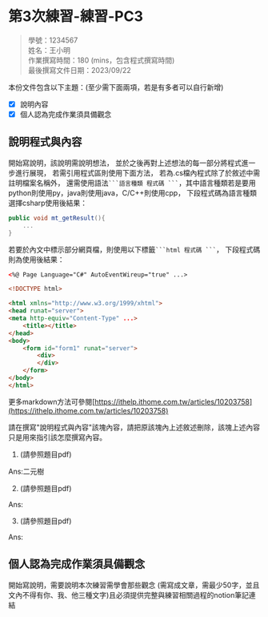 # 第3次練習-練習-PC3
>
>學號：1234567
><br />
>姓名：王小明
><br />
>作業撰寫時間：180 (mins，包含程式撰寫時間)
><br />
>最後撰寫文件日期：2023/09/22
>

本份文件包含以下主題：(至少需下面兩項，若是有多者可以自行新增)
- [x] 說明內容
- [x] 個人認為完成作業須具備觀念

## 說明程式與內容

開始寫說明，該說明需說明想法，
並於之後再對上述想法的每一部分將程式進一步進行展現，
若需引用程式區則使用下面方法，
若為.cs檔內程式除了於敘述中需註明檔案名稱外，
還需使用語法` ```語言種類 程式碼 ``` `，其中語言種類若是要用python則使用py，java則使用java，C/C++則使用cpp，
下段程式碼為語言種類選擇csharp使用後結果：

```csharp
public void mt_getResult(){
    ...
}
```

若要於內文中標示部分網頁檔，則使用以下標籤` ```html 程式碼 ``` `，
下段程式碼則為使用後結果：

```html
<%@ Page Language="C#" AutoEventWireup="true" ...>

<!DOCTYPE html>

<html xmlns="http://www.w3.org/1999/xhtml">
<head runat="server">
<meta http-equiv="Content-Type" ...>
    <title></title>
</head>
<body>
    <form id="form1" runat="server">
        <div>
        </div>
    </form>
</body>
</html>
```
更多markdown方法可參閱[https://ithelp.ithome.com.tw/articles/10203758](https://ithelp.ithome.com.tw/articles/10203758)

請在撰寫"說明程式與內容"該塊內容，請把原該塊內上述敘述刪除，該塊上述內容只是用來指引該怎麼撰寫內容。

1. (請參照題目pdf)

Ans:二元樹

2. (請參照題目pdf)

Ans:

3. (請參照題目pdf)


Ans:

## 個人認為完成作業須具備觀念

開始寫說明，需要說明本次練習需學會那些觀念 (需寫成文章，需最少50字，並且文內不得有你、我、他三種文字)且必須提供完整與練習相關過程的notion筆記連結
